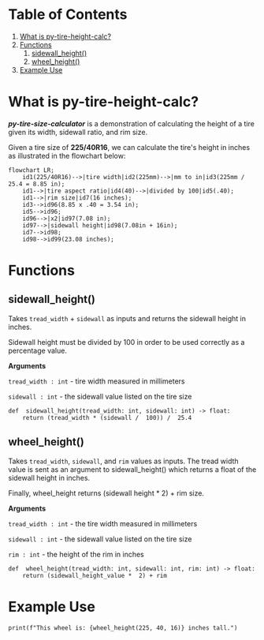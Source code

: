 # Table of Contents

 1. [What is py-tire-height-calc?](https://github.com/zhayes84/py-tire-height-calc#what-is-py-tire-height-calc)
 2. [Functions](https://github.com/zhayes84/py-tire-height-calc#functions)
	 1. [sidewall_height()](https://github.com/zhayes84/py-tire-height-calc#sidewall_height)
	 2. [wheel_height()](https://github.com/zhayes84/py-tire-height-calc#wheel_height)
3. [Example Use](https://github.com/zhayes84/py-tire-height-calc#example-use)
# What is py-tire-height-calc?
***py-tire-size-calculator*** is a demonstration of calculating the height of a tire given its width, sidewall ratio, and rim size.

Given a tire size of **225/40R16**, we can calculate the tire's height in inches as illustrated in the flowchart below:

```mermaid
flowchart LR;
    id1(225/40R16)-->|tire width|id2(225mm)-->|mm to in|id3(225mm / 25.4 = 8.85 in);
    id1-->|tire aspect ratio|id4(40)-->|divided by 100|id5(.40);
    id1-->|rim size|id7(16 inches);
    id3-->id96(8.85 x .40 = 3.54 in);
    id5-->id96;
    id96-->|x2|id97(7.08 in);
    id97-->|sidewall height|id98(7.08in + 16in);
    id7-->id98;
    id98-->id99(23.08 inches);
```
# Functions
## sidewall_height()

Takes `tread_width` + `sidewall` as inputs and returns the sidewall height in inches.

Sidewall height must be divided by 100 in order to be used correctly as a percentage value.

**Arguments** 

`tread_width : int` - tire width measured in millimeters

`sidewall : int` - the sidewall value listed on the tire size
``` 
def  sidewall_height(tread_width: int, sidewall: int) -> float:
	return (tread_width * (sidewall /  100)) /  25.4
```
## wheel_height()

Takes `tread_width`, `sidewall`, and `rim` values as inputs. The tread width value is sent as an argument to sidewall_height() which returns a float of the sidewall height in inches.

Finally, wheel_height returns (sidewall height * 2) + rim size.

**Arguments** 

`tread_width : int` - the tire width measured in millimeters

`sidewall : int` - the sidewall value listed on the tire size

`rim : int` - the height of the rim in inches
```
def  wheel_height(tread_width: int, sidewall: int, rim: int) -> float:
	return (sidewall_height_value *  2) + rim
```
# Example Use
```
print(f"This wheel is: {wheel_height(225, 40, 16)} inches tall.")
```
